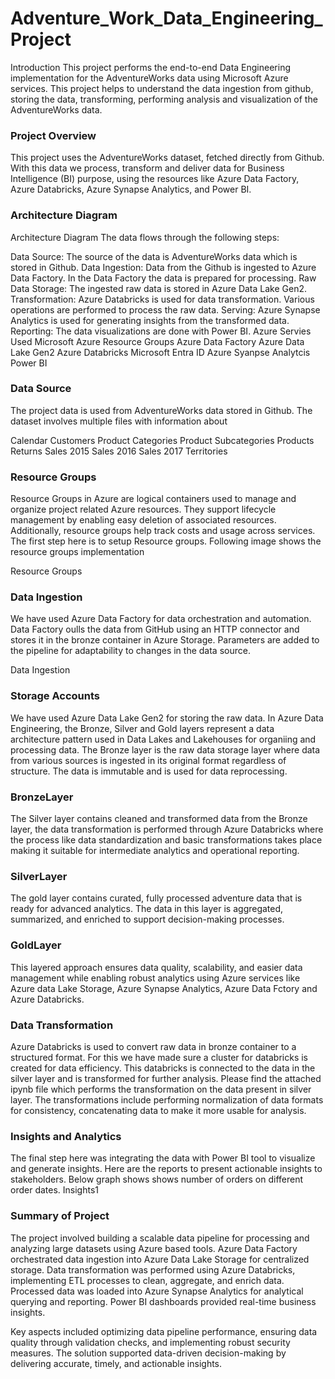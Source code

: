 # Adventure_Work_Data_Engineering_Project

Introduction
This project performs the end-to-end Data Engineering implementation for the AdventureWorks data using Microsoft Azure services. This project helps to understand the data ingestion from github, storing the data, transforming, performing analysis and visualization of the AdventureWorks data.

### Project Overview
This project uses the AdventureWorks dataset, fetched directly from Github. With this data we process, transform and deliver data for Business Intelligence (BI) purpose, using the resources like Azure Data Factory, Azure Databricks, Azure Synapse Analytics, and Power BI.

### Architecture Diagram
Architecture Diagram The data flows through the following steps:

Data Source: The source of the data is AdventureWorks data which is stored in Github.
Data Ingestion: Data from the Github is ingested to Azure Data Factory. In the Data Factory the data is prepared for processing.
Raw Data Storage: The ingested raw data is stored in Azure Data Lake Gen2.
Transformation: Azure Databricks is used for data transformation. Various operations are performed to process the raw data.
Serving: Azure Synapse Analytics is used for generating insights from the transformed data.
Reporting: The data visualizations are done with Power BI.
Azure Servies Used
Microsoft Azure
Resource Groups
Azure Data Factory
Azure Data Lake Gen2
Azure Databricks
Microsoft Entra ID
Azure Syanpse Analytcis
Power BI

### Data Source
The project data is used from AdventureWorks data stored in Github. The dataset involves multiple files with information about

Calendar
Customers
Product Categories
Product Subcategories
Products
Returns
Sales 2015
Sales 2016
Sales 2017
Territories

### Resource Groups
Resource Groups in Azure are logical containers used to manage and organize project related Azure resources. They support lifecycle management by enabling easy deletion of associated resources. Additionally, resource groups help track costs and usage across services. The first step here is to setup Resource groups. Following image shows the resource groups implementation

Resource Groups

### Data Ingestion
We have used Azure Data Factory for data orchestration and automation. Data Factory oulls the data from GitHub using an HTTP connector and stores it in the bronze container in Azure Storage. Parameters are added to the pipeline for adaptability to changes in the data source.

Data Ingestion

### Storage Accounts
We have used Azure Data Lake Gen2 for storing the raw data. In Azure Data Engineering, the Bronze, Silver and Gold layers represent a data architecture pattern used in Data Lakes and Lakehouses for organiing and processing data. The Bronze layer is the raw data storage layer where data from various sources is ingested in its original format regardless of structure. The data is immutable and is used for data reprocessing.

### BronzeLayer

The Silver layer contains cleaned and transformed data from the Bronze layer, the data transformation is performed through Azure Databricks where the process like data standardization and basic transformations takes place making it suitable for intermediate analytics and operational reporting.

### SilverLayer

The gold layer contains curated, fully processed adventure data that is ready for advanced analytics. The data in this layer is aggregated, summarized, and enriched to support decision-making processes.

### GoldLayer

This layered approach ensures data quality, scalability, and easier data management while enabling robust analytics using Azure services like Azure data Lake Storage, Azure Synapse Analytics, Azure Data Fctory and Azure Databricks.

### Data Transformation
Azure Databricks is used to convert raw data in bronze container to a structured format. For this we have made sure a cluster for databricks is created for data efficiency. This databricks is connected to the data in the silver layer and is transformed for further analysis. Please find the attached ipynb file which performs the transformation on the data present in silver layer. The transformations include performing normalization of data formats for consistency, concatenating data to make it more usable for analysis.

### Insights and Analytics
The final step here was integrating the data with Power BI tool to visualize and generate insights. Here are the reports to present actionable insights to stakeholders. Below graph shows shows number of orders on different order dates. Insights1

### Summary of Project
The project involved building a scalable data pipeline for processing and analyzing large datasets using Azure based tools. Azure Data Factory orchestrated data ingestion into Azure Data Lake Storage for centralized storage. Data transformation was performed using Azure Databricks, implementing ETL processes to clean, aggregate, and enrich data. Processed data was loaded into Azure Synapse Analytics for analytical querying and reporting. Power BI dashboards provided real-time business insights.

Key aspects included optimizing data pipeline performance, ensuring data quality through validation checks, and implementing robust security measures. The solution supported data-driven decision-making by delivering accurate, timely, and actionable insights.
